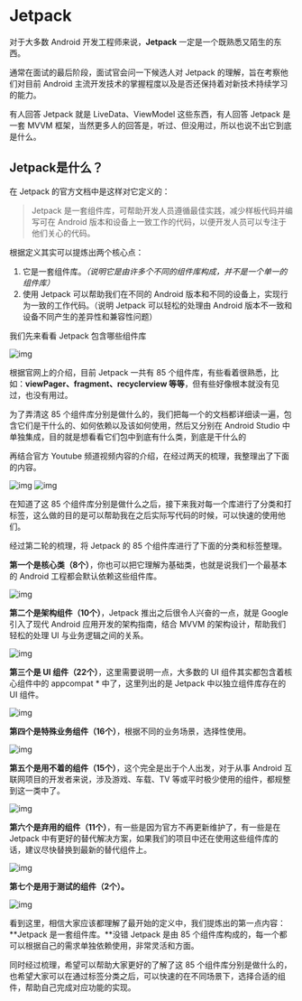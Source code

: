# Jetpack

对于大多数 Android 开发工程师来说，**Jetpack** 一定是一个既熟悉又陌生的东西。

通常在面试的最后阶段，面试官会问一下候选人对 Jetpack 的理解，旨在考察他们对目前 Android 主流开发技术的掌握程度以及是否还保持着对新技术持续学习的能力。

有人回答 Jetpack 就是 LiveData、ViewModel 这些东西，有人回答 Jetpack 是一套 MVVM 框架，当然更多人的回答是，听过、但没用过，所以也说不出它到底是什么。

## Jetpack是什么？

在 Jetpack 的官方文档中是这样对它定义的：

> Jetpack 是一套组件库，可帮助开发人员遵循最佳实践，减少样板代码并编写可在 Android 版本和设备上一致工作的代码，以便开发人员可以专注于他们关心的代码。

根据定义其实可以提炼出两个核心点：

1. 它是一套组件库。*（说明它是由许多个不同的组件库构成，并不是一个单一的组件库）*
2. 使用 Jetpack 可以帮助我们在不同的 Android 版本和不同的设备上，实现行为一致的工作代码。（说明 Jetpack 可以轻松的处理由 Android 版本不一致和设备不同产生的差异性和兼容性问题）

我们先来看看 Jetpack 包含哪些组件库

![img](https://p6-juejin.byteimg.com/tos-cn-i-k3u1fbpfcp/e694745f9ae6496d9b6e22dc32a28b59~tplv-k3u1fbpfcp-watermark.image)

根据官网上的介绍，目前 Jetpack 一共有 85 个组件库，有些看着很熟悉，比如：**viewPager、fragment、recyclerview 等等**，但有些好像根本就没有见过，也没有用过。

为了弄清这 85 个组件库分别是做什么的，我们把每一个的文档都详细读一遍，包含它们是干什么的、如何依赖以及该如何使用，然后又分别在 Android Studio 中单独集成，目的就是想看看它们包中到底有什么类，到底是干什么的

再结合官方 Youtube 频道视频内容的介绍，在经过两天的梳理，我整理出了下面的内容。

![img](https://p3-juejin.byteimg.com/tos-cn-i-k3u1fbpfcp/8b710d212c54499db33ff11c32bc2bd2~tplv-k3u1fbpfcp-watermark.image) ![img](https://p6-juejin.byteimg.com/tos-cn-i-k3u1fbpfcp/7a76e747e6f54c6081b223ca42f27355~tplv-k3u1fbpfcp-watermark.image)

在知道了这 85 个组件库分别是做什么之后，接下来我对每一个库进行了分类和打标签，这么做的目的是可以帮助我在之后实际写代码的时候，可以快速的使用他们。

经过第二轮的梳理，将 Jetpack 的 85 个组件库进行了下面的分类和标签整理。

**第一个是核心类（8个）**，你也可以把它理解为基础类，也就是说我们一个最基本的 Android 工程都会默认依赖这些组件库。

![img](https://p1-juejin.byteimg.com/tos-cn-i-k3u1fbpfcp/4f3dfd8a5db54734adbb63b3640d6d51~tplv-k3u1fbpfcp-watermark.image)

**第二个是架构组件（10个）**，Jetpack 推出之后很令人兴奋的一点，就是 Google 引入了现代 Android 应用开发的架构指南，结合 MVVM 的架构设计，帮助我们轻松的处理 UI 与业务逻辑之间的关系。

![img](https://p3-juejin.byteimg.com/tos-cn-i-k3u1fbpfcp/22b4ee48097d4ad2b83b3c7389d2f9ab~tplv-k3u1fbpfcp-watermark.image)

**第三个是 UI 组件（22个）**，这里需要说明一点，大多数的 UI 组件其实都包含着核心组件中的 appcompat * 中了，这里列出的是 Jetpack 中以独立组件库存在的 UI 组件。

![img](https://p6-juejin.byteimg.com/tos-cn-i-k3u1fbpfcp/9d832649d5a94caaad8f2de83fcdb234~tplv-k3u1fbpfcp-watermark.image)

**第四个是特殊业务组件（16个）**，根据不同的业务场景，选择性使用。

![img](https://p6-juejin.byteimg.com/tos-cn-i-k3u1fbpfcp/c965b10c6387445ba5e2286b9983bfeb~tplv-k3u1fbpfcp-watermark.image)

**第五个是用不着的组件（15个）**，这个完全是出于个人出发，对于从事 Android 互联网项目的开发者来说，涉及游戏、车载、TV 等或平时极少使用的组件，都规整到这一类中了。

![img](https://p6-juejin.byteimg.com/tos-cn-i-k3u1fbpfcp/d78e8e53536d41c9ae08aed82730986d~tplv-k3u1fbpfcp-watermark.image)

**第六个是弃用的组件（11个）**，有一些是因为官方不再更新维护了，有一些是在 Jetpack 中有更好的替代解决方案，如果我们的项目中还在使用这些组件库的话，建议尽快替换到最新的替代组件上。

![img](https://p9-juejin.byteimg.com/tos-cn-i-k3u1fbpfcp/f5789d88f1654eaba5110408e59ba91d~tplv-k3u1fbpfcp-watermark.image)

**第七个是用于测试的组件（2个）。**

![img](https://p6-juejin.byteimg.com/tos-cn-i-k3u1fbpfcp/daaaab8718c746549c3fba7ba7e344f2~tplv-k3u1fbpfcp-watermark.image)

看到这里，相信大家应该都理解了最开始的定义中，我们提炼出的第一点内容：**Jetpack 是一套组件库。**没错 Jetpack 是由 85 个组件库构成的，每一个都可以根据自己的需求单独依赖使用，非常灵活和方面。

同时经过梳理，希望可以帮助大家更好的了解了这 85 个组件库分别是做什么的，也希望大家可以在通过标签分类之后，可以快速的在不同场景下，选择合适的组件，帮助自己完成对应功能的实现。